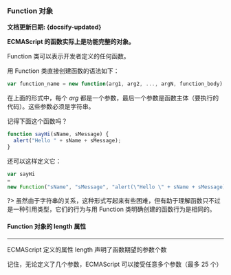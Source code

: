 ### Function 对象 <!-- {docsify-ignore} -->

**文档更新日期: {docsify-updated}**



**ECMAScript 的函数实际上是功能完整的对象。**



Function 类可以表示开发者定义的任何函数。

用 Function 类直接创建函数的语法如下：

```js
var function_name = new function(arg1, arg2, ..., argN, function_body)
```

在上面的形式中，每个 *arg* 都是一个参数，最后一个参数是函数主体（要执行的代码）。这些参数必须是字符串。

记得下面这个函数吗？

```js
function sayHi(sName, sMessage) {
  alert("Hello " + sName + sMessage);
}
```

还可以这样定义它：

```js
var sayHi 
= 
new Function("sName", "sMessage", "alert(\"Hello \" + sName + sMessage);");
```

?> 虽然由于字符串的关系，这种形式写起来有些困难，但有助于理解函数只不过是一种引用类型，它们的行为与用 Function 类明确创建的函数行为是相同的。



#### Function 对象的 length 属性

---

ECMAScript 定义的属性 length 声明了函数期望的参数个数

记住，无论定义了几个参数，ECMAScript 可以接受任意多个参数（最多 25 个）



